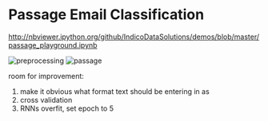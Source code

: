 **Passage Email Classification**
===================

http://nbviewer.ipython.org/github/IndicoDataSolutions/demos/blob/master/passage_playground.ipynb

![preprocessing](http://i.imgur.com/qODGNIJ.png)
![passage](http://i.imgur.com/tGkT46E.png)

room for improvement:
1.  make it obvious what format text should be entering in as
2.  cross validation
3.  RNNs overfit, set epoch to 5
